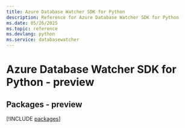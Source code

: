 ```yaml
---
title: Azure Database Watcher SDK for Python
description: Reference for Azure Database Watcher SDK for Python
ms.date: 05/26/2025
ms.topic: reference
ms.devlang: python
ms.service: databasewatcher
---
```

# Azure Database Watcher SDK for Python - preview
## Packages - preview
[!INCLUDE [packages](database-watcher-index.md)]
